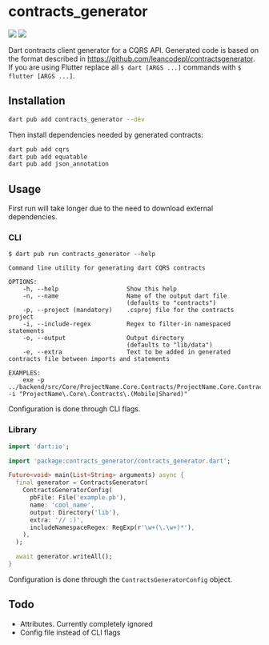 # contracts_generator

[![](https://img.shields.io/pub/v/contracts_generator.svg?logo=dart)](https://pub.dev/packages/contracts_generator)
[![](https://github.com/leancodepl/contractsgenerator-dart/workflows/ci/badge.svg)](https://github.com/leancodepl/contractsgenerator-dart/actions)

Dart contracts client generator for a CQRS API. Generated code is based on the format described in <https://github.com/leancodepl/contractsgenerator>. If you are using Flutter replace all `$ dart [ARGS ...]` commands with `$ flutter [ARGS ...]`.

## Installation

```sh
dart pub add contracts_generator --dev
```

Then install dependencies needed by generated contracts:

```sh
dart pub add cqrs
dart pub add equatable
dart pub add json_annotation
```

## Usage

First run will take longer due to the need to download external dependencies.

### CLI

```
$ dart pub run contracts_generator --help

Command line utility for generating dart CQRS contracts

OPTIONS:
    -h, --help                   Show this help
    -n, --name                   Name of the output dart file
                                 (defaults to "contracts")
    -p, --project (mandatory)    .csproj file for the contracts project
    -i, --include-regex          Regex to filter-in namespaced statements
    -o, --output                 Output directory
                                 (defaults to "lib/data")
    -e, --extra                  Text to be added in generated contracts file between imports and statements

EXAMPLES:
    exe -p ../backend/src/Core/ProjectName.Core.Contracts/ProjectName.Core.Contracts.csproj -i "ProjectName\.Core\.Contracts\.(Mobile|Shared)"
```

Configuration is done through CLI flags.

### Library

```dart
import 'dart:io';

import 'package:contracts_generator/contracts_generator.dart';

Future<void> main(List<String> arguments) async {
  final generator = ContractsGenerator(
    ContractsGeneratorConfig(
      pbFile: File('example.pb'),
      name: 'cool_name',
      output: Directory('lib'),
      extra: '// :)',
      includeNamespaceRegex: RegExp(r'\w+(\.\w+)*'),
    ),
  );

  await generator.writeAll();
}
```

Configuration is done through the `ContractsGeneratorConfig` object.

## Todo

- Attributes. Currently completely ignored
- Config file instead of CLI flags
